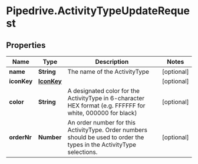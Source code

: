 # Pipedrive.ActivityTypeUpdateRequest

## Properties

Name | Type | Description | Notes
------------ | ------------- | ------------- | -------------
**name** | **String** | The name of the ActivityType | [optional] 
**iconKey** | [**IconKey**](IconKey.md) |  | [optional] 
**color** | **String** | A designated color for the ActivityType in 6-character HEX format (e.g. FFFFFF for white, 000000 for black) | [optional] 
**orderNr** | **Number** | An order number for this ActivityType. Order numbers should be used to order the types in the ActivityType selections. | [optional] 


